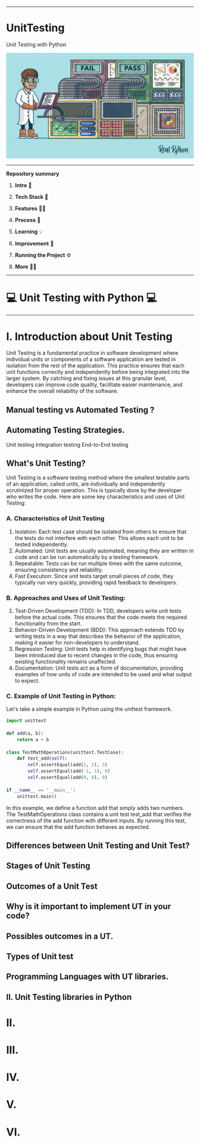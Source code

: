  ---------------------------------------------

# UnitTesting

 Unit Testing with Python

 ![ut](/ima/ima1.webp)

---------------------------------------------

**Repository summary**

1.  **Intro** 🧳

2.  **Tech Stack** 🤖

3.  **Features** 🤳🏽

4.  **Process** 👣

5.  **Learning** 💡

6.  **Improvement** 🔩

7.  **Running the Project** ⚙️

8.  **More** 🙌🏽


---------------------------------------------

# :computer: Unit Testing with Python :computer:

---------------------------------------------


# I. Introduction about Unit Testing

Unit Testing is a fundamental practice in software development where individual units or components of a software application are tested in isolation from the rest of the application. This practice ensures that each unit functions correctly and independently before being integrated into the larger system. By catching and fixing issues at this granular level, developers can improve code quality, facilitate easier maintenance, and enhance the overall reliability of the software.

## Manual testing vs Automated Testing ?

## Automating Testing Strategies.

Unit testing
Integration testing
End-to-End testing


## What's Unit Testing?

Unit Testing is a software testing method where the smallest testable parts of an application, called units, are individually and independently scrutinized for proper operation. This is typically done by the developer who writes the code. Here are some key characteristics and uses of Unit Testing:

### A. Characteristics of Unit Testing

1. Isolation: Each test case should be isolated from others to ensure that the tests do not interfere with each other. This allows each unit to be tested independently.
2. Automated: Unit tests are usually automated, meaning they are written in code and can be run automatically by a testing framework.
3. Repeatable: Tests can be run multiple times with the same outcome, ensuring consistency and reliability.
4. Fast Execution: Since unit tests target small pieces of code, they typically run very quickly, providing rapid feedback to developers.

### B. Approaches and Uses of Unit Testing:

1. Test-Driven Development (TDD): In TDD, developers write unit tests before the actual code. This ensures that the code meets the required functionality from the start.
1. Behavior-Driven Development (BDD): This approach extends TDD by writing tests in a way that describes the behavior of the application, making it easier for non-developers to understand.
1. Regression Testing: Unit tests help in identifying bugs that might have been introduced due to recent changes in the code, thus ensuring existing functionality remains unaffected.
1. Documentation: Unit tests act as a form of documentation, providing examples of how units of code are intended to be used and what output to expect.

### C. Example of Unit Testing in Python:

Let's take a simple example in Python using the unittest framework.

```python
import unittest

def add(a, b):
    return a + b

class TestMathOperations(unittest.TestCase):
    def test_add(self):
        self.assertEqual(add(1, 2), 3)
        self.assertEqual(add(-1, 1), 0)
        self.assertEqual(add(0, 0), 0)

if __name__ == '__main__':
    unittest.main()
```

In this example, we define a function add that simply adds two numbers. The TestMathOperations class contains a unit test test_add that verifies the correctness of the add function with different inputs. By running this test, we can ensure that the add function behaves as expected.

## Differences between Unit Testing and Unit Test?

## Stages of  Unit Testing

## Outcomes of a Unit Test

## Why is it important to implement UT in your code?

## Possibles outcomes in a UT.

## Types of Unit test

## Programming Languages with UT libraries.

## II. Unit Testing libraries in Python

##

##

##

##

# II. 

# III.

# IV.

# V.

# VI.
